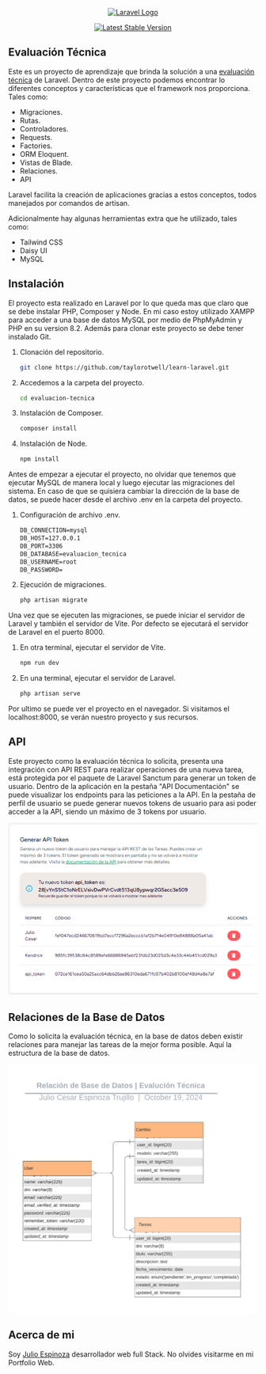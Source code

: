 <p align="center"><a href="https://laravel.com" target="_blank"><img src="https://raw.githubusercontent.com/laravel/art/master/logo-lockup/5%20SVG/2%20CMYK/1%20Full%20Color/laravel-logolockup-cmyk-red.svg" width="400" alt="Laravel Logo"></a></p>

<p align="center">
<a href="https://packagist.org/packages/laravel/framework"><img src="https://img.shields.io/packagist/v/laravel/framework" alt="Latest Stable Version"></a>
</p>

## Evaluación Técnica

Este es un proyecto de aprendizaje que brinda la solución a una <a href="public/pdf/evaluacion-tecnica.pdf">evaluación técnica</a> de Laravel. Dentro de este proyecto podemos encontrar lo diferentes conceptos y características que el framework nos proporciona. Tales como:

- Migraciones.
- Rutas.
- Controladores.
- Requests.
- Factories.
- ORM Eloquent.
- Vistas de Blade.
- Relaciones.
- API

Laravel facilita la creación de aplicaciones gracias a estos conceptos, todos manejados por comandos de artisan.

Adicionalmente hay algunas herramientas extra que he utilizado, tales como:

- Tailwind CSS
- Daisy UI
- MySQL

## Instalación

El proyecto esta realizado en Laravel por lo que queda mas que claro que se debe instalar PHP, Composer y Node. En mi caso estoy utilizado XAMPP para acceder a una base de datos MySQL por medio de PhpMyAdmin y PHP en su version 8.2. Además para clonar este proyecto se debe tener instalado Git.

1. Clonación del repositorio.

    ```bash
    git clone https://github.com/taylorotwell/learn-laravel.git
    ```

2. Accedemos a la carpeta del proyecto.

    ```bash
    cd evaluacion-tecnica
    ```

3. Instalación de Composer.

    ```bash
    composer install
    ```
4. Instalación de Node.

    ```bash
    npm install
    ```

Antes de empezar a ejecutar el proyecto, no olvidar que tenemos que ejecutar MySQL de manera local y luego ejecutar las migraciones del sistema. En caso de que se quisiera cambiar la dirección de la base de datos, se puede hacer desde el archivo .env en la carpeta del proyecto.

1. Configuración de archivo .env.

    ```env
    DB_CONNECTION=mysql
    DB_HOST=127.0.0.1
    DB_PORT=3306
    DB_DATABASE=evaluacion_tecnica
    DB_USERNAME=root
    DB_PASSWORD=
    ```
2. Ejecución de migraciones.

    ```bash
    php artisan migrate
    ```

Una vez que se ejecuten las migraciones, se puede iniciar el servidor de Laravel y también el servidor de Vite. Por defecto se ejecutará el servidor de Laravel en el puerto 8000.

1. En otra terminal, ejecutar el servidor de Vite.
    ```bash
    npm run dev
    ```

2. En una terminal, ejecutar el servidor de Laravel.
    ```bash
    php artisan serve
    ```

Por ultimo se puede ver el proyecto en el navegador. Si visitamos el localhost:8000, se verán nuestro proyecto y sus recursos.


## API

Este proyecto como la evaluación técnica lo solicita, presenta una integración con API REST para realizar operaciones de una nueva tarea, está protegida por el paquete de Laravel Sanctum para generar un token de usuario. Dentro de la aplicación en la pestaña "API Documentación" se puede visualizar los endpoints para las peticiones a la API.
En la pestaña de perfil de usuario se puede generar nuevos tokens de usuario para asi poder acceder a la API, siendo un máximo de 3 tokens por usuario.

![API Token Generation](public/images/API_Token_Generation.png)

## Relaciones de la Base de Datos

Como lo solicita la evaluación técnica, en la base de datos deben existir relaciones para manejar las tareas de la mejor forma posible. Aquí la estructura de la base de datos.

<img src="public/images/Relaciones_DB.png" alt="Logo del proyecto" width="900">


## Acerca de mi

Soy [Julio Espinoza](https://julio-espinoza.netlify.app/) desarrollador web full Stack. No olvides visitarme en mi Portfolio Web.
